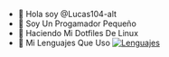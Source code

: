 - 👋 Hola soy @Lucas104-alt
- 🌱 Soy Un Progamador Pequeño
- 🐧 Haciendo Mi Dotfiles De Linux
- 🏓 Mi Lenguajes Que Uso
[![Lenguajes](https://skillicons.dev/icons?i=linux,vite,nodejs,react,vue,vercel,discord,js,bots&perline=10)](https://skillicons.dev)
